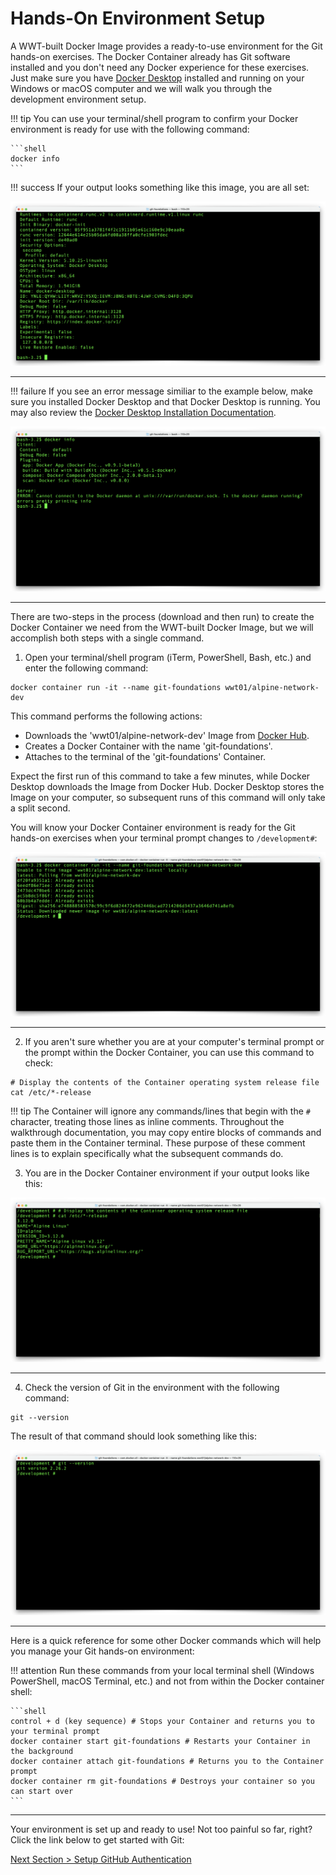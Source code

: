 # Hands-On Environment Setup

A WWT-built Docker Image provides a ready-to-use environment for the Git hands-on exercises. The Docker Container already has Git software installed and you don't need any Docker experience for these exercises. Just make sure you have [Docker Desktop](https://www.docker.com/products/docker-desktop "Docker Desktop Download") installed and running on your Windows or macOS computer and we will walk you through the development environment setup.

!!! tip
    You can use your terminal/shell program to confirm your Docker environment is ready for use with the following command:

    ```shell
    docker info
    ```

!!! success
    If your output looks something like this image, you are all set:

![docker-info](../images/docker-info.png "docker info")

---

!!! failure
     If you see an error message similiar to the example below, make sure you installed Docker Desktop and that Docker Desktop is running.  You may also review the [Docker Desktop Installation Documentation](https://docs.docker.com/desktop/ "Docker Desktop Installation Documentation").

![docker-info-bad](../images/docker-info-bad.png "docker info - Docker not running")

---

There are two-steps in the process (download and then run) to create the Docker Container we need from the WWT-built Docker Image, but we will accomplish both steps with a single command.

1. Open your terminal/shell program (iTerm, PowerShell, Bash, etc.) and enter the following command:

```shell
docker container run -it --name git-foundations wwt01/alpine-network-dev
```

This command performs the following actions:

- Downloads the 'wwt01/alpine-network-dev' Image from [Docker Hub](https://hub.docker.com/r/wwt01/alpine-network-dev "WWT Development Docker Image on Docker Hub").
- Creates a Docker Container with the name 'git-foundations'.
- Attaches to the terminal of the 'git-foundations' Container.

Expect the first run of this command to take a few minutes, while Docker Desktop downloads the Image from Docker Hub. Docker Desktop stores the Image on your computer, so subsequent runs of this command will only take a split second.

You will know your Docker Container environment is ready for the Git hands-on exercises when your terminal prompt changes to `/development#`:

![docker-container-run](../images/docker-container-run.png "docker container run -it --name git-foundations wwt01/alpine-network-dev")

---

2. If you aren't sure whether you are at your computer's terminal prompt or the prompt within the Docker Container, you can use this command to check:

```shell
# Display the contents of the Container operating system release file 
cat /etc/*-release
```

!!! tip
    The Container will ignore any commands/lines that begin with the `#` character, treating those lines as inline comments.  Throughout the walkthrough documentation, you may copy entire blocks of commands and paste them in the Container terminal.  These purpose of these comment lines is to explain specifically what the subsequent commands do.

3. You are in the Docker Container environment if your output looks like this:

![container-release-info](../images/container-release-info.png "cat /etc/*-release")

---

4. Check the version of Git in the environment with the following command:

```shell
git --version
```

The result of that command should look something like this:

![git-version](../images/git-version.png "git --version")

---

Here is a quick reference for some other Docker commands which will help you manage your Git hands-on environment:

!!! attention
    Run these commands from your local terminal shell (Windows PowerShell, macOS Terminal, etc.) and not from within the Docker container shell:

    ```shell
    control + d (key sequence) # Stops your Container and returns you to your terminal prompt
    docker container start git-foundations # Restarts your Container in the background
    docker container attach git-foundations # Returns you to the Container prompt
    docker container rm git-foundations # Destroys your container so you can start over
    ```

---

Your environment is set up and ready to use! Not too painful so far, right? Click the link below to get started with Git:

[Next Section > Setup GitHub Authentication](section_2.md "Setup GitHub Authentication")
